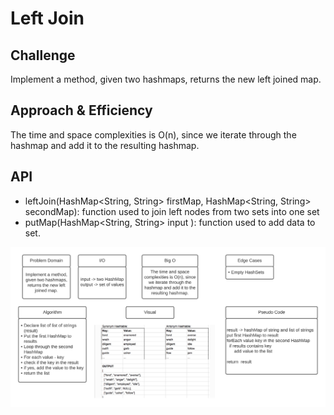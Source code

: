 # Left Join

## Challenge
Implement a method, given two hashmaps, returns the new left joined map.

## Approach & Efficiency
 The time and space complexities is O(n), since we iterate through the hashmap and add it to the resulting hashmap.

## API
* leftJoin(HashMap<String, String> firstMap, HashMap<String, String> secondMap): function used to join left nodes from two sets into one set
* putMap(HashMap<String, String> input ): function used to add data to set.

![Whiteboard](whiteboard.png)